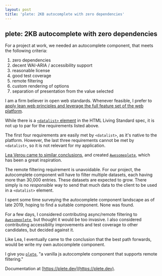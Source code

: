 ```yaml
---
layout: post
title: 'plete: 2KB autocomplete with zero dependencies'
---
```


## plete: 2KB autocomplete with zero dependencies

For a project at work, we needed an autocomplete component, that meets the following criteria:

1. zero dependencies
2. decent WAI-ARIA / accessibility support
3. reasonable license
4. good test coverage
5. remote filtering
6. custom rendering of options
7. separation of presentation from the value selected

I am a firm believer in open web standards. Whenever feasible, I prefer to [apply lean web principles and leverage the full feature set of the web platform](https://leanweb.dev).

While there is a [`<datalist>` element](https://developer.mozilla.org/en-US/docs/Web/HTML/Element/datalist) in the HTML Living Standard spec, it is not up to par for the requirements listed above.

The first four requirements are easily met by `<datalist>`, as it's native to the platform. However, the last three requirements cannot be met by `<datalist>`, so it is not relevant for my application.

[Lea Verou came to similar conclusions](http://lea.verou.me/2015/02/awesomplete-2kb-autocomplete-with-zero-dependencies/), and created [`Awesomeplete`](http://leaverou.github.io/awesomplete/), which has been a great inspiration.

The remote filtering requirement is unavoidable. For our project, the autocomplete component will have to filter multiple datasets, each having more than 30,000 entries. These datasets are expected to grow. There simply is no _responsible_ way to send that much data to the client to be used in a `<datalist>` element.

I spent some time surveying the autocomplete component landscape as of late 2019, hoping to find a suitable component. None was found.

For a few days, I considered contributing async/remote filtering to [`Awesomeplete`](http://leaverou.github.io/awesomplete/), but thought it would be too invasive. I also considered contributing accessiblity improvements and test coverage to other candidates, but decided against it.

Like Lea, I eventually came to the conclusion that the best path forwards, would be write my own autocomplete component.

I give you [`plete`](https://plete.dev), "a vanilla js autocomplete component that supports remote filtering."

Documentation at [https://plete.dev](https://plete.dev).
